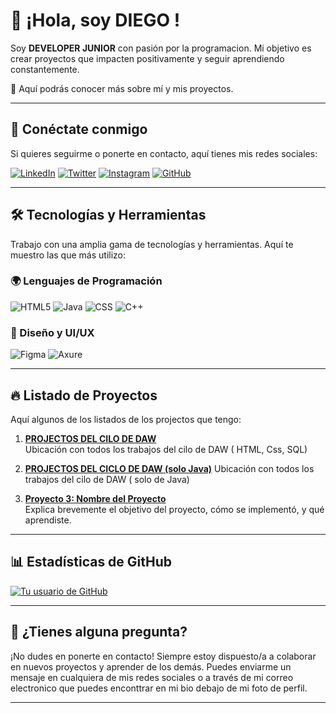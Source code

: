 # 👋 ¡Hola, soy DIEGO !

Soy **DEVELOPER JUNIOR** con pasión por la programacion. Mi objetivo es crear proyectos que impacten positivamente y seguir aprendiendo constantemente. 

🌱 Aquí podrás conocer más sobre mí y mis proyectos.

---

## 📣 Conéctate conmigo

Si quieres seguirme o ponerte en contacto, aquí tienes mis redes sociales:

[![LinkedIn](https://img.shields.io/badge/LinkedIn-0077B5?style=flat&logo=linkedin&logoColor=white)](https://www.linkedin.com/in/tu-url)
[![Twitter](https://img.shields.io/badge/Twitter-1DA1F2?style=flat&logo=twitter&logoColor=white)](https://twitter.com/DIEGUSPLAY12)
[![Instagram](https://img.shields.io/badge/Instagram-E4405F?style=flat&logo=instagram&logoColor=white)](https://instagram.com/diegusplay_12)
[![GitHub](https://img.shields.io/badge/GitHub-181717?style=flat&logo=github&logoColor=white)](https://github.com/DIEGUSPLAY12)


---

## 🛠️ Tecnologías y Herramientas

Trabajo con una amplia gama de tecnologías y herramientas. Aquí te muestro las que más utilizo:

### 🌍 Lenguajes de Programación

![HTML5](https://img.shields.io/badge/HTML5-FF8000?style=flat&logo=Color=white)
![Java](https://img.shields.io/badge/Java-F7DF1E?style=flat&logo=java&logoColor=black)
![CSS](https://img.shields.io/badge/CSS-007396?style=flat&logo=java&logoColor=white)
![C++](https://img.shields.io/badge/C++-008F39?style=flat&logo=java&logoColor=black)


### 🎨 Diseño y UI/UX

![Figma](https://img.shields.io/badge/Figma-F24E1E?style=flat&logo=figma&logoColor=white)
![Axure](https://img.shields.io/badge/Axure-007396?style=flat&logo=Axure&logoColor=white)

---

## 🔥 Listado de Proyectos

Aquí algunos de los listados de los projectos que tengo:

1. **[PROJECTOS DEL CILO DE DAW](https://github.com/DIEGUSPLAY12/MIS_PROJECTOS)**  
   Ubicación con todos los trabajos del cilo de DAW ( HTML, Css, SQL)
   
2. **[PROJECTOS DEL CICLO DE DAW (solo Java)]()**
    Ubicación con todos los trabajos del cilo de DAW ( solo de Java) 

4. **[Proyecto 3: Nombre del Proyecto](enlace-al-proyecto)**  
   Explica brevemente el objetivo del proyecto, cómo se implementó, y qué aprendiste.

---

## 📊 Estadísticas de GitHub

[![Tu usuario de GitHub](https://github-readme-stats.vercel.app/api?username=DIEGUSPLAY12&show_icons=true&count_private=true&theme=radical)](https://github.com/DIEGUSPLAY12)

---

## 📩 ¿Tienes alguna pregunta?

¡No dudes en ponerte en contacto! Siempre estoy dispuesto/a a colaborar en nuevos proyectos y aprender de los demás. Puedes enviarme un mensaje en cualquiera de mis redes sociales o a través de mi correo electronico que puedes enconttrar en mi bio debajo de mi foto de perfil.

---

